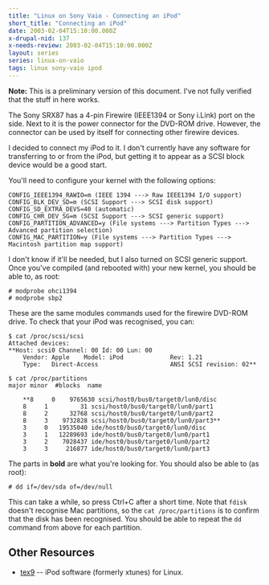 ```yaml
---
title: "Linux on Sony Vaio - Connecting an iPod"
short_title: "Connecting an iPod"
date: 2003-02-04T15:10:00.000Z
x-drupal-nid: 137
x-needs-review: 2003-02-04T15:10:00.000Z
layout: series
series: linux-on-vaio
tags: linux sony-vaio ipod
---
```

**Note:** This is a preliminary version of this document. I've not fully verified that the stuff in here works.

The Sony SRX87 has a 4-pin Firewire (IEEE1394 or Sony i.Link) port on the side. Next to it is the power connector for the DVD-ROM drive. However, the connector can be used by itself for connecting other firewire devices.

I decided to connect my iPod to it. I don't currently have any software for transferring to or from the iPod, but getting it to appear as a SCSI block device would be a good start.

You'll need to configure your kernel with the following options:

```
CONFIG_IEEE1394_RAWIO=m (IEEE 1394 ---> Raw IEEE1394 I/O support)
CONFIG_BLK_DEV_SD=m (SCSI Support ---> SCSI disk support)
CONFIG_SD_EXTRA_DEVS=40 (automatic)
CONFIG_CHR_DEV_SG=m (SCSI Support ---> SCSI generic support)
CONFIG_PARTITION_ADVANCED=y (File systems ---> Partition Types ---> Advanced partition selection)
CONFIG_MAC_PARTITION=y (File systems ---> Partition Types ---> Macintosh partition map support)
```

I don't know if it'll be needed, but I also turned on SCSI generic support.
Once you've compiled (and rebooted with) your new kernel, you should be able to, as root:

```
# modprobe ohci1394
# modprobe sbp2
```

These are the same modules commands used for the firewire DVD-ROM drive.
To check that your iPod was recognised, you can:

```
$ cat /proc/scsi/scsi
Attached devices:
**Host: scsi0 Channel: 00 Id: 00 Lun: 00
    Vendor: Apple    Model: iPod             Rev: 1.21
    Type:   Direct-Access                    ANSI SCSI revision: 02**

$ cat /proc/partitions
major minor  #blocks  name

    **8     0    9765630 scsi/host0/bus0/target0/lun0/disc
    8     1         31 scsi/host0/bus0/target0/lun0/part1
    8     2      32768 scsi/host0/bus0/target0/lun0/part2
    8     3    9732828 scsi/host0/bus0/target0/lun0/part3**
    3     0   19535040 ide/host0/bus0/target0/lun0/disc
    3     1   12289693 ide/host0/bus0/target0/lun0/part1
    3     2    7028437 ide/host0/bus0/target0/lun0/part2
    3     3     216877 ide/host0/bus0/target0/lun0/part3
```

The parts in **bold** are what you're looking for.
You should also be able to (as root):

```
# dd if=/dev/sda of=/dev/null
```

This can take a while, so press Ctrl+C after a short time.
Note that `fdisk` doesn't recognise Mac partitions, so the `cat /proc/partitions` is to confirm that the disk has been recognised. You should be able to repeat the `dd` command from above for each partition.

## Other Resources

*   [tex9](http://www.tex9.com/) -- iPod software (formerly xtunes) for Linux.
